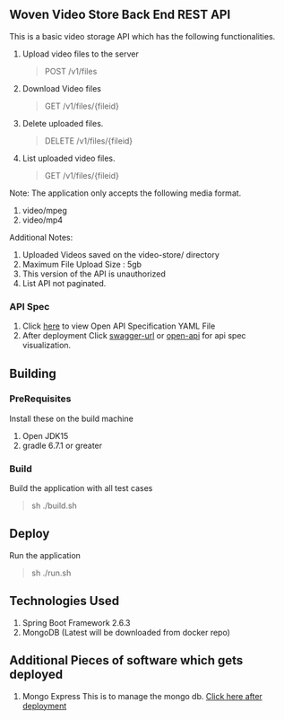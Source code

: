 ## Woven Video Store Back End REST API

This is a basic video storage API which has the following functionalities.
1. Upload video files to the server 
   >POST /v1/files
2. Download Video files
   >GET /v1/files/{fileid}
3. Delete uploaded files.
   > DELETE /v1/files/{fileid}
4. List uploaded video files.
   >GET /v1/files/{fileid} 
   
Note: The application only accepts the following media format.
  1. video/mpeg
  2. video/mp4

Additional Notes:
1. Uploaded Videos saved on the video-store/ directory 
2. Maximum File Upload Size : 5gb
3. This version of the API is unauthorized
4. List API not paginated.

### API Spec

1. Click [here](specs/open-api-modified.yaml) to view Open API Specification YAML File
2. After deployment Click
   [swagger-url](http://localhost:8080/swagger-ui/index.html)
   or [open-api](http://localhost:8080/v3/api-docs/) for api spec visualization.

## Building

### PreRequisites
Install these on the build machine
1. Open JDK15
2. gradle 6.7.1 or greater

### Build
Build the application with all test cases
> sh ./build.sh

## Deploy
Run the application
> sh ./run.sh

## Technologies Used
1. Spring Boot Framework 2.6.3
2. MongoDB (Latest will be downloaded from docker repo)

## Additional Pieces of software which gets deployed
1. Mongo Express 
  This is to manage the mongo db. 
   [Click here after deployment](http://localhost:8081)
